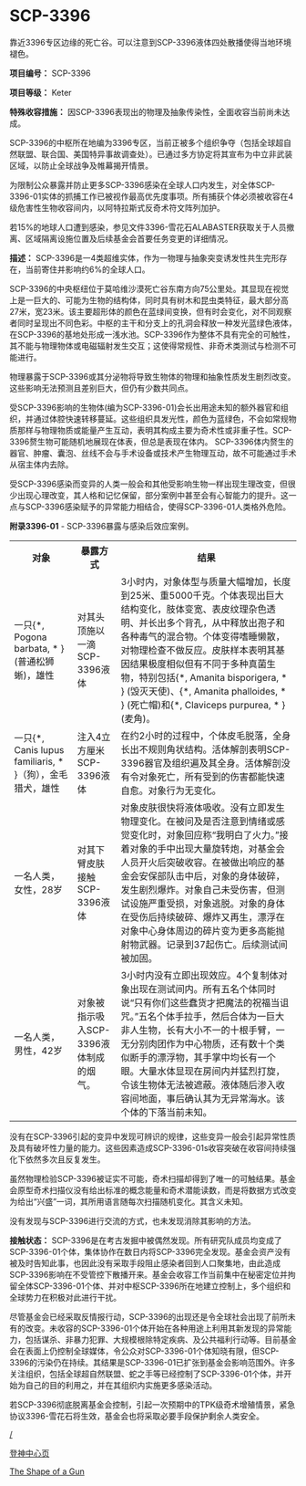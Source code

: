 # SCP-3396
                        




靠近3396专区边缘的死亡谷。可以注意到SCP-3396液体四处散播使得当地环境褪色。



**项目编号：** SCP-3396

**项目等级：** Keter

**特殊收容措施：** 因SCP-3396表现出的物理及抽象传染性，全面收容当前尚未达成。

SCP-3396的中枢所在地编为3396专区，当前正被多个组织争夺（包括全球超自然联盟、联合国、美国特异事故调查处）。已通过多方协定将其宣布为中立非武装区域，以防止全球战争及帷幕揭开情景。

为限制公众暴露并防止更多SCP-3396感染在全球人口内发生，对全体SCP-3396-01实体的抓捕工作已被视作最高优先度事项。所有捕获个体必须被收容在4级危害性生物收容间内，以阿特拉斯式反奇术符文阵列加护。

若15%的地球人口遭到感染，参见文件3396-雪花石ALABASTER获取关于人员撤离、区域隔离设施位置及后续基金会首要任务变更的详细情况。

**描述：** SCP-3396是一4类超维实体，作为一物理与抽象突变诱发性共生完形存在，当前寄住并影响约6%的全球人口。

SCP-3396的中央枢纽位于莫哈维沙漠死亡谷东南方向75公里处。其显现在视觉上是一巨大的、可能为生物的结构体，同时具有树木和昆虫类特征，最大部分高27米，宽23米。该主要超形体的颜色在蓝绿间变换，但有时会变化，对不同观察者同时呈现出不同色彩。中枢的主干和分支上的孔洞会释放一种发光蓝绿色液体，在SCP-3396的基地处形成一浅水池。SCP-3396作为整体不具有完全的可触性，其不能与物理物体或电磁辐射发生交互；这使得常规性、非奇术类测试与检测不可能进行。

物理暴露于SCP-3396或其分泌物将导致生物体的物理和抽象性质发生剧烈改变。这些影响无法预测且差别巨大，但仍有少数共同点。

受SCP-3396影响的生物体(编为SCP-3396-01)会长出用途未知的额外器官和组织，并通过体腔快速转移蔓延。这些组织具发光性，颜色为蓝绿色，不会如常规物质那样与物理物质或能量产生互动，表明其构成主要为奇术性或非重子性。SCP-3396赘生物可能随机地展现在体表，但总是表现在体内。 SCP-3396体内赘生的器官、肿瘤、囊泡、丝线不会与手术设备或技术产生物理互动，故不可能通过手术从宿主体内去除。

受SCP-3396感染而变异的人类一般会和其他受影响生物一样出现生理改变，但很少出现心理改变，其人格和记忆保留，部分案例中甚至会有心智能力的提升。这一点与SCP-3396感染赋予的异常能力相结合，使得SCP-3396-01人类格外危险。

**附录3396-01**  - SCP-3396暴露与感染后效应案例。

<table class='wiki-content-table'>
 <tr>
  <th colspan='1' rowspan='1'>&#23545;&#35937;</th>
  <th colspan='1' rowspan='1'>&#26292;&#38706;&#26041;&#24335;</th>
  <th colspan='1' rowspan='1'>&#32467;&#26524;</th>
 </tr>
 <tr>
  <td colspan='1' rowspan='1'>&#19968;&#21482;{*, Pogona barbata, * } (&#26222;&#36890;&#26494;&#29422;&#34597;)&#65292;&#38596;&#24615;</td>
  <td colspan='1' rowspan='1'>&#23545;&#20854;&#22836;&#39030;&#26045;&#20197;&#19968;&#28404;SCP-3396&#28082;&#20307;</td>
  <td colspan='1' rowspan='1'>3&#23567;&#26102;&#20869;&#65292;&#23545;&#35937;&#20307;&#22411;&#19982;&#36136;&#37327;&#22823;&#24133;&#22686;&#21152;&#65292;&#38271;&#24230;&#21040;25&#31859;&#12289;&#37325;5000&#21315;&#20811;&#12290;&#20010;&#20307;&#34920;&#29616;&#20986;&#24040;&#22823;&#32467;&#26500;&#21464;&#21270;&#65292;&#32930;&#20307;&#21464;&#23485;&#12289;&#34920;&#30382;&#32441;&#29702;&#26434;&#33394;&#36879;&#26126;&#12289;&#24182;&#38271;&#20986;&#22810;&#20010;&#32972;&#23380;&#65292;&#20174;&#20013;&#37322;&#25918;&#20986;&#23394;&#23376;&#21644;&#21508;&#31181;&#27602;&#27668;&#30340;&#28151;&#21512;&#29289;&#12290;&#20010;&#20307;&#21464;&#24471;&#21980;&#30561;&#25042;&#25955;&#65292;&#23545;&#29289;&#29702;&#26816;&#26597;&#19981;&#20570;&#21453;&#24212;&#12290;&#30382;&#32932;&#26679;&#26412;&#34920;&#26126;&#20854;&#22522;&#22240;&#32467;&#26524;&#26497;&#24230;&#30456;&#20284;&#20294;&#26377;&#19981;&#21516;&#20110;&#22810;&#31181;&#30495;&#33740;&#29983;&#29289;&#65292;&#29305;&#21035;&#21253;&#25324;{*, Amanita bisporigera, * } (&#27585;&#28781;&#22825;&#20351;)&#12289;{*, Amanita phalloides, * } (&#27515;&#20129;&#24125;)&#21644;{*, Claviceps purpurea, * } (&#40614;&#35282;)&#12290;</td>
 </tr>
 <tr>
  <td colspan='1' rowspan='1'>&#19968;&#21482;{*, Canis lupus familiaris, * }&#65288;&#29399;&#65289;&#65292;&#37329;&#27611;&#29454;&#29356;&#65292;&#38596;&#24615;</td>
  <td colspan='1' rowspan='1'>&#27880;&#20837;4&#31435;&#26041;&#21400;&#31859;SCP-3396&#28082;&#20307;</td>
  <td colspan='1' rowspan='1'>&#22312;&#32422;2&#23567;&#26102;&#30340;&#36807;&#31243;&#20013;&#65292;&#20010;&#20307;&#30382;&#27611;&#33073;&#33853;&#65292;&#20840;&#36523;&#38271;&#20986;&#19981;&#35268;&#21017;&#35282;&#29366;&#32467;&#26500;&#12290;&#27963;&#20307;&#35299;&#21078;&#34920;&#26126;SCP-3396&#22120;&#23448;&#21450;&#32452;&#32455;&#36941;&#21450;&#20854;&#20840;&#36523;&#12290;&#27963;&#20307;&#35299;&#21078;&#27809;&#26377;&#20196;&#23545;&#35937;&#27515;&#20129;&#65292;&#25152;&#26377;&#21463;&#21040;&#30340;&#20260;&#23475;&#37117;&#33021;&#24555;&#36895;&#33258;&#24840;&#12290;&#23545;&#35937;&#34892;&#20026;&#26080;&#21464;&#21270;&#12290;</td>
 </tr>
 <tr>
  <td colspan='1' rowspan='1'>&#19968;&#21517;&#20154;&#31867;&#65292;&#22899;&#24615;&#65292;28&#23681;</td>
  <td colspan='1' rowspan='1'>&#23545;&#20854;&#19979;&#33218;&#30382;&#32932;&#25509;&#35302;SCP-3396&#28082;&#20307;</td>
  <td colspan='1' rowspan='1'>&#23545;&#35937;&#30382;&#32932;&#24456;&#24555;&#23558;&#28082;&#20307;&#21560;&#25910;&#12290;&#27809;&#26377;&#31435;&#21363;&#21457;&#29983;&#29289;&#29702;&#21464;&#21270;&#12290;&#22312;&#34987;&#38382;&#21450;&#26159;&#21542;&#27880;&#24847;&#21040;&#24773;&#32490;&#25110;&#24863;&#35273;&#21464;&#21270;&#26102;&#65292;&#23545;&#35937;&#22238;&#24212;&#31216;&#8220;&#25105;&#26126;&#30333;&#20102;&#28779;&#21147;&#12290;&#8221;&#25509;&#30528;&#23545;&#35937;&#30340;&#25163;&#20013;&#20986;&#29616;&#22823;&#37327;&#26059;&#36716;&#28846;&#65292;&#23545;&#22522;&#37329;&#20250;&#20154;&#21592;&#24320;&#28779;&#21518;&#31361;&#30772;&#25910;&#23481;&#12290;&#22312;&#34987;&#20570;&#20986;&#21709;&#24212;&#30340;&#22522;&#37329;&#20250;&#23433;&#20445;&#37096;&#38431;&#20987;&#20013;&#21518;&#65292;&#23545;&#35937;&#30340;&#36523;&#20307;&#30772;&#30862;&#65292;&#21457;&#29983;&#21095;&#28872;&#29190;&#28856;&#12290;&#23545;&#35937;&#33258;&#24049;&#26410;&#21463;&#20260;&#23475;&#65292;&#20294;&#27979;&#35797;&#35774;&#26045;&#20005;&#37325;&#21463;&#25439;&#65292;&#23545;&#35937;&#36867;&#33073;&#12290;&#23545;&#35937;&#30340;&#36523;&#20307;&#22312;&#21463;&#20260;&#21518;&#25345;&#32493;&#30772;&#30862;&#12289;&#29190;&#28856;&#21448;&#20877;&#29983;&#65292;&#28418;&#28014;&#22312;&#23545;&#35937;&#20013;&#24515;&#36523;&#20307;&#21608;&#36793;&#30340;&#30862;&#29255;&#21464;&#20026;&#26356;&#22810;&#39640;&#33021;&#25243;&#23556;&#29289;&#27494;&#22120;&#12290;&#35760;&#24405;&#21040;37&#36215;&#20260;&#20129;&#12290;&#21518;&#32493;&#27979;&#35797;&#38388;&#34987;&#21152;&#22266;&#12290;</td>
 </tr>
 <tr>
  <td colspan='1' rowspan='1'>&#19968;&#21517;&#20154;&#31867;&#65292;&#30007;&#24615;&#65292;42&#23681;</td>
  <td colspan='1' rowspan='1'>&#23545;&#35937;&#34987;&#25351;&#31034;&#21560;&#20837;SCP-3396&#28082;&#20307;&#21046;&#25104;&#30340;&#28895;&#27668;&#12290;</td>
  <td colspan='1' rowspan='1'>3&#23567;&#26102;&#20869;&#27809;&#26377;&#31435;&#21363;&#20986;&#29616;&#25928;&#24212;&#12290;4&#20010;&#22797;&#21046;&#20307;&#23545;&#35937;&#20986;&#29616;&#22312;&#27979;&#35797;&#38388;&#20869;&#12290;&#25152;&#26377;&#20116;&#21517;&#20010;&#20307;&#21516;&#26102;&#35828;&#8220;&#21482;&#26377;&#20320;&#20204;&#36825;&#20123;&#34850;&#36135;&#25165;&#25226;&#39764;&#27861;&#30340;&#31069;&#31119;&#24403;&#35781;&#21650;&#12290;&#8221;&#20116;&#21517;&#20010;&#20307;&#25163;&#25289;&#25163;&#65292;&#28982;&#21518;&#21512;&#20307;&#20026;&#19968;&#24040;&#22823;&#38750;&#20154;&#29983;&#29289;&#65292;&#38271;&#26377;&#22823;&#23567;&#19981;&#19968;&#30340;&#21313;&#26681;&#25163;&#33218;&#65292;&#19968;&#26080;&#20998;&#21035;&#32905;&#22242;&#20316;&#20026;&#20013;&#24515;&#29289;&#36136;&#65292;&#36824;&#26377;&#25968;&#21313;&#20010;&#31867;&#20284;&#26029;&#25163;&#30340;&#28418;&#28014;&#29289;&#65292;&#20854;&#25163;&#25484;&#20013;&#22343;&#38271;&#26377;&#19968;&#20010;&#30524;&#12290;&#22823;&#37327;&#27700;&#20307;&#26174;&#29616;&#22312;&#25151;&#38388;&#20869;&#24182;&#29467;&#28872;&#25171;&#26059;&#65292;&#20196;&#35813;&#29983;&#29289;&#20307;&#26080;&#27861;&#34987;&#36974;&#34109;&#12290;&#28082;&#20307;&#38543;&#21518;&#28183;&#20837;&#25910;&#23481;&#38388;&#22320;&#38754;&#65292;&#20107;&#21518;&#30830;&#35748;&#20854;&#20026;&#26080;&#24322;&#24120;&#28023;&#27700;&#12290;&#35813;&#20010;&#20307;&#30340;&#19979;&#33853;&#24403;&#21069;&#26410;&#30693;&#12290;</td>
 </tr>
</table>
没有在SCP-3396引起的变异中发现可辨识的规律，这些变异一般会引起异常性质及具有破坏性力量的能力。这些因素造成SCP-3396-01s收容突破在收容间持续强化下依然多次且反复发生。

虽然物理检验SCP-3396被证实不可能，奇术扫描却得到了唯一的可触结果。基金会原型奇术扫描仪没有给出标准的概念能量和奇术潜能读数，而是将数据方式改变为给出“兴盛”一词，其所用语言随每次扫描随机变化。其含义未知。

没有发现与SCP-3396进行交流的方式，也未发现消除其影响的方法。

**接触状态：** SCP-3396是在考古发掘中被偶然发现。所有研究队成员均变成了SCP-3396-01个体，集体协作在数日内将SCP-3396完全发现。基金会资产没有被及时告知此事，也因此没有采取手段阻止感染者回到人口聚集地，由此造成SCP-3396影响在不受管控下散播开来。基金会收容工作当前集中在秘密定位并拘留全体SCP-3396-01个体、并对中枢SCP-3396所在地建立控制上，多个组织和全球势力在积极对此进行干扰。

尽管基金会已经采取反情报行动，SCP-3396的出现还是令全球社会出现了前所未有的改变。未收容的SCP-3396-01个体开始在各种用途上利用其新发现的异常能力，包括谋杀、非暴力犯罪、大规模根除特定疾病、及公共福利行动等。目前基金会在表面上仍控制全球媒体，令公众对SCP-3396-01个体知晓有限，但SCP-3396的污染仍在持续。其结果是SCP-3396-01已扩张到基金会影响范围外。许多关注组织，包括全球超自然联盟、蛇之手等已经控制了SCP-3396-01个体，并开始为自己的目的利用之，并在其组织内实施更多感染活动。

若SCP-3396彻底脱离基金会控制，引起一次预期中的TPK级奇术增殖情景，紧急协议3396-雪花石将生效，基金会也将采取必要手段保护剩余人类安全。



[/](/)



[登神中心页](/apotheosis-hub)



[The Shape of a Gun](/the-shape-of-a-gun)







                    
